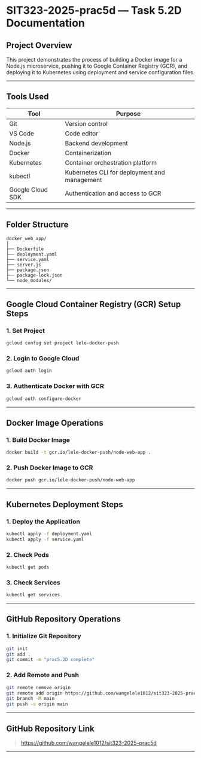 
# SIT323-2025-prac5d — Task 5.2D Documentation

## Project Overview

This project demonstrates the process of building a Docker image for a Node.js microservice, pushing it to Google Container Registry (GCR), and deploying it to Kubernetes using deployment and service configuration files.

---

## Tools Used
| Tool        | Purpose                                          |
|-------------|--------------------------------------------------|
| Git         | Version control                                  |
| VS Code     | Code editor                                      |
| Node.js     | Backend development                              |
| Docker      | Containerization                                 |
| Kubernetes  | Container orchestration platform                 |
| kubectl     | Kubernetes CLI for deployment and management     |
| Google Cloud SDK | Authentication and access to GCR            |

---

## Folder Structure
```
docker_web_app/
│
├── Dockerfile
├── deployment.yaml
├── service.yaml
├── server.js
├── package.json
├── package-lock.json
└── node_modules/
```

---

## Google Cloud Container Registry (GCR) Setup Steps

### 1. Set Project
```bash
gcloud config set project lele-docker-push
```

### 2. Login to Google Cloud
```bash
gcloud auth login
```

### 3. Authenticate Docker with GCR
```bash
gcloud auth configure-docker
```

---

## Docker Image Operations

### 1. Build Docker Image
```bash
docker build -t gcr.io/lele-docker-push/node-web-app .
```

### 2. Push Docker Image to GCR
```bash
docker push gcr.io/lele-docker-push/node-web-app
```

---

## Kubernetes Deployment Steps

### 1. Deploy the Application
```bash
kubectl apply -f deployment.yaml
kubectl apply -f service.yaml
```

### 2. Check Pods
```bash
kubectl get pods
```

### 3. Check Services
```bash
kubectl get services
```

---

## GitHub Repository Operations

### 1. Initialize Git Repository
```bash
git init
git add .
git commit -m "prac5.2D complete"
```

### 2. Add Remote and Push
```bash
git remote remove origin
git remote add origin https://github.com/wangelele1012/sit323-2025-prac5d.git
git branch -M main
git push -u origin main
```

---

## GitHub Repository Link
> https://github.com/wangelele1012/sit323-2025-prac5d

---